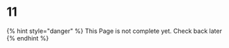# 11

{% hint style="danger" %}
This Page is not complete yet. Check back later
{% endhint %}

<figure><img src="https://github.com/user-attachments/assets/5f943d28-94b8-4d68-bb6c-e49eda1dfad3" alt=""><figcaption></figcaption></figure>
